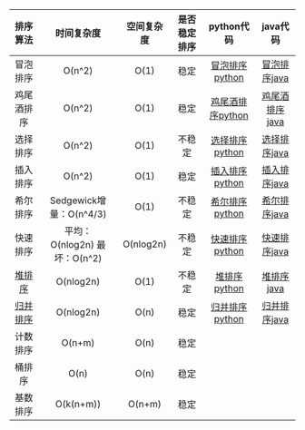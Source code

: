 |   排序算法   |   时间复杂度   |   空间复杂度   |   是否稳定排序  |   python代码   |   java代码   |
| :----: | :----: | :----: | :----: | :----: |   :----:   |
|   冒泡排序   |   O(n^2)   |   O(1)   |  稳定   |   [冒泡排序python](https://gitee.com/wjhzy/BrainBurningRecord/blob/main/%E6%8E%92%E5%BA%8F/version_python/%E5%86%92%E6%B3%A1%E6%8E%92%E5%BA%8F.py)   |   [冒泡排序java](https://gitee.com/wjhzy/BrainBurningRecord/blob/main/%E6%8E%92%E5%BA%8F/version_java/MaoPaoSort.java)   |
|   鸡尾酒排序   |   O(n^2)   |   O(1)   |  稳定   |   [鸡尾酒排序python](https://gitee.com/wjhzy/BrainBurningRecord/blob/main/%E6%8E%92%E5%BA%8F/version_python/%E9%B8%A1%E5%B0%BE%E9%85%92%E6%8E%92%E5%BA%8F.py)   |   [鸡尾酒排序java](https://gitee.com/wjhzy/BrainBurningRecord/blob/main/%E6%8E%92%E5%BA%8F/version_java/JiWeiJiuSort.java)   |
|   选择排序   |   O(n^2)   |   O(1)   |  不稳定   |   [选择排序python](https://gitee.com/wjhzy/BrainBurningRecord/blob/main/%E6%8E%92%E5%BA%8F/version_python/%E9%80%89%E6%8B%A9%E6%8E%92%E5%BA%8F.py)   |   [选择排序java](https://gitee.com/wjhzy/BrainBurningRecord/blob/main/%E6%8E%92%E5%BA%8F/version_java/XuanZeSort.java)   |
|   插入排序   |   O(n^2)   |   O(1)   |  稳定   |   [插入排序python](https://gitee.com/wjhzy/BrainBurningRecord/blob/main/%E6%8E%92%E5%BA%8F/version_python/%E6%8F%92%E5%85%A5%E6%8E%92%E5%BA%8F.py)   |   [插入排序java](https://gitee.com/wjhzy/BrainBurningRecord/blob/main/%E6%8E%92%E5%BA%8F/version_java/ChaRuSort.java)   |
|   希尔排序   |   Sedgewick增量：O(n^4/3)   |   O(1)   |  不稳定   |   [希尔排序python](https://gitee.com/wjhzy/BrainBurningRecord/blob/main/%E6%8E%92%E5%BA%8F/version_python/%E5%B8%8C%E5%B0%94%E6%8E%92%E5%BA%8F.py)   |   [希尔排序java](https://gitee.com/wjhzy/BrainBurningRecord/blob/main/%E6%8E%92%E5%BA%8F/version_java/XiErSort.java)   |
|   快速排序   |   平均：O(nlog2n)  最坏：O(n^2)   |   O(nlog2n)   |   不稳定   |   [快速排序python](https://gitee.com/wjhzy/BrainBurningRecord/blob/main/%E6%8E%92%E5%BA%8F/version_python/%E5%BF%AB%E9%80%9F%E6%8E%92%E5%BA%8F.py)   |   [快速排序java](https://gitee.com/wjhzy/BrainBurningRecord/blob/main/%E6%8E%92%E5%BA%8F/version_java/KuaiSuSort.java)   |
|   [堆排序](堆排序.md)   |   O(nlog2n)   |   O(1)   |  不稳定   |   [堆排序python](https://gitee.com/wjhzy/BrainBurningRecord/blob/main/%E6%8E%92%E5%BA%8F/version_python/%E5%A0%86%E6%8E%92%E5%BA%8F.py)   |   [堆排序java](https://gitee.com/wjhzy/BrainBurningRecord/blob/main/%E6%8E%92%E5%BA%8F/version_java/DuiSort.java)   |
|   [归并排序](归并排序.md)   |   O(nlog2n)   |   O(n)   |   稳定   |   [归并排序python](https://gitee.com/wjhzy/BrainBurningRecord/blob/main/%E6%8E%92%E5%BA%8F/version_python/%E5%BD%92%E5%B9%B6%E6%8E%92%E5%BA%8F.py)   |   [归并排序java](https://gitee.com/wjhzy/BrainBurningRecord/blob/main/%E6%8E%92%E5%BA%8F/version_java/GuiBingSort.java)   |
|   计数排序   |   O(n+m)   |   O(n)   |   稳定   |      |      |
|   桶排序   |   O(n)   |   O(n)   |   稳定   |      |      |
|   基数排序   |   O(k(n+m))   |   O(n+m)   |   稳定   |      |      |